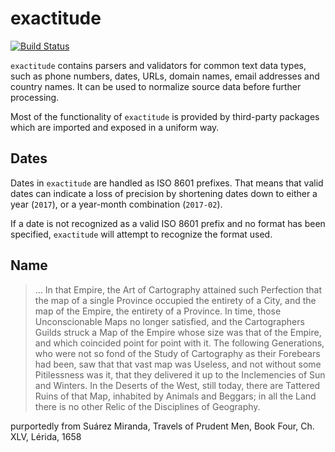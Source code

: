 # exactitude

[![Build Status](https://travis-ci.org/alephdata/exactitude.svg?branch=master)](https://travis-ci.org/alephdata/exactitude)

``exactitude`` contains parsers and validators for common text data types, such as
phone numbers, dates, URLs, domain names, email addresses and country names. It
can be used to normalize source data before further processing.

Most of the functionality of ``exactitude`` is provided by third-party packages
which are imported and exposed in a uniform way.


## Dates

Dates in ``exactitude`` are handled as ISO 8601 prefixes. That means that valid
dates can indicate a loss of precision by shortening dates down to either a
year (``2017``), or a year-month combination (``2017-02``).

If a date is not recognized as a valid ISO 8601 prefix and no format has been
specified, ``exactitude`` will attempt to recognize the format used.


## Name

> ... In that Empire, the Art of Cartography attained such Perfection that the map of
> a single Province occupied the entirety of a City, and the map of the Empire, the
> entirety of a Province. In time, those Unconscionable Maps no longer satisfied, and
> the Cartographers Guilds struck a Map of the Empire whose size was that of the Empire,
> and which coincided point for point with it. The following Generations, who were not
> so fond of the Study of Cartography as their Forebears had been, saw that that vast
> map was Useless, and not without some Pitilessness was it, that they delivered it up
> to the Inclemencies of Sun and Winters. In the Deserts of the West, still today,
> there are Tattered Ruins of that Map, inhabited by Animals and Beggars; in all the
> Land there is no other Relic of the Disciplines of Geography.

purportedly from Suárez Miranda, Travels of Prudent Men, Book Four, Ch. XLV, Lérida, 1658